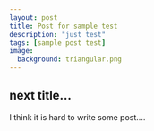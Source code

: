 ```yaml
---
layout: post
title: Post for sample test
description: "just test"
tags: [sample post test]
image:
  background: triangular.png
---
```


## next title...
I think it is hard to write some post....

